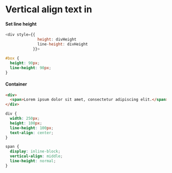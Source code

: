 # Vertical align text in <div>

#### Set line height
```js
<div style={{
              height: divHeight
              line-height: divHeight
            }}>
```  

```css
#box {
  height: 90px;
  line-height: 90px;
}
```

#### Container
```html
<div>
  <span>Lorem ipsum dolor sit amet, consectetur adipiscing elit.</span>
</div>
```

```css
div {
  width: 250px;
  height: 100px;
  line-height: 100px;
  text-align: center;
}

span {
  display: inline-block;
  vertical-align: middle;
  line-height: normal;
}
```
